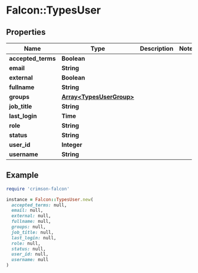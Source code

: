 # Falcon::TypesUser

## Properties

| Name | Type | Description | Notes |
| ---- | ---- | ----------- | ----- |
| **accepted_terms** | **Boolean** |  |  |
| **email** | **String** |  |  |
| **external** | **Boolean** |  |  |
| **fullname** | **String** |  |  |
| **groups** | [**Array&lt;TypesUserGroup&gt;**](TypesUserGroup.md) |  |  |
| **job_title** | **String** |  |  |
| **last_login** | **Time** |  |  |
| **role** | **String** |  |  |
| **status** | **String** |  |  |
| **user_id** | **Integer** |  |  |
| **username** | **String** |  |  |

## Example

```ruby
require 'crimson-falcon'

instance = Falcon::TypesUser.new(
  accepted_terms: null,
  email: null,
  external: null,
  fullname: null,
  groups: null,
  job_title: null,
  last_login: null,
  role: null,
  status: null,
  user_id: null,
  username: null
)
```

